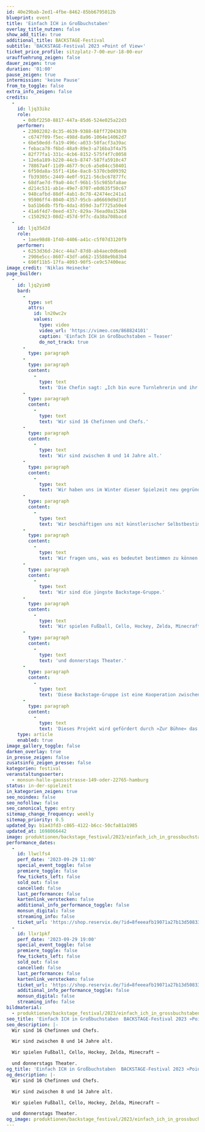 ```yaml
---
id: 40e29bab-2ed1-4fbe-8462-85bb6795012b
blueprint: event
title: 'Einfach ICH in Großbuchstaben'
overlay_title_nutzen: false
show_add_title: true
additional_title: BACKSTAGE-Festival
subtitle: 'BACKSTAGE-Festival 2023 »Point of View«'
ticket_price_profile: sitzplatz-7-00-eur-18-00-eur
urauffuehrung_zeigen: false
dauer_zeigen: true
duration: '01:00'
pause_zeigen: true
intermission: 'keine Pause'
from_to_toggle: false
extra_info_zeigen: false
credits:
  -
    id: ljq33ibz
    role:
      - 0dbf2250-8817-447a-85d6-524e025a22d3
    performer:
      - 23002202-8c35-4639-9388-68ff72043870
      - c6747f09-f5ec-498d-8a96-1064e14062d7
      - 6be50edd-fa19-496c-a033-50facf3a39ac
      - febaca78-f6bd-48a9-89e3-a716ba3f4a75
      - 82f77fa1-331c-4cb6-8152-575f4f7c0058
      - 12e6a189-b220-44cb-8747-587fa5910c47
      - 78867a4f-11d9-4677-9cc6-a5e84cc50401
      - 6f50da8a-55f1-416e-8ac8-5370cbd09392
      - fb39305c-2449-4e0f-9121-56cbc67877fc
      - 68dfae7d-f9a0-44cf-96b1-55c985bfa8ae
      - d214c531-ab1e-49e7-8707-e0d635f50c67
      - 948cafbd-88df-4ab1-8c78-42474ec241a1
      - 95906ff4-8040-4357-95cb-a06669d9d31f
      - ba51b6db-f5fb-4da1-859d-3af7725a50e4
      - 41a6f4d7-0eed-437c-829a-76ead0a15284
      - c1502923-08d2-457d-9f7c-da38a708bacd
  -
    id: ljq35d2d
    role:
      - 1aee98d8-1f40-4406-a41c-c5f07d3120f9
    performer:
      - 6253d36d-24cc-44a7-87d8-ab4aec0d6ee8
      - 2906e5cc-8607-43df-a662-15588e9b83b4
      - 690f11b5-17fa-4093-90f5-ce9c57400eac
image_credit: 'Niklas Heinecke'
page_builder:
  -
    id: ljq2yim0
    bard:
      -
        type: set
        attrs:
          id: ln20wc2v
          values:
            type: video
            video_url: 'https://vimeo.com/868824101'
            caption: 'Einfach ICH in Großbuchstaben – Teaser'
            do_not_track: true
      -
        type: paragraph
      -
        type: paragraph
        content:
          -
            type: text
            text: 'Die Chefin sagt: „Ich bin eure Turnlehrerin und ihr macht alles, was ich sage!“. Der Chef sagt: „Wir spielen ein Spiel. Aber nur ich kenne die geheime Regel!“. Die Chefin sagt: „Ihr seid alle Topmodels und hier ist euer Laufsteg!“'
      -
        type: paragraph
        content:
          -
            type: text
            text: 'Wir sind 16 Chefinnen und Chefs.'
      -
        type: paragraph
        content:
          -
            type: text
            text: 'Wir sind zwischen 8 und 14 Jahre alt.'
      -
        type: paragraph
        content:
          -
            type: text
            text: 'Wir haben uns im Winter dieser Spielzeit neu gegründet.'
      -
        type: paragraph
        content:
          -
            type: text
            text: 'Wir beschäftigen uns mit künstlerischer Selbstbestimmung auf der Bühne.'
      -
        type: paragraph
        content:
          -
            type: text
            text: 'Wir fragen uns, was es bedeutet bestimmen zu können und welchen unserer Ideen wir eine Bühne geben wollen.'
      -
        type: paragraph
        content:
          -
            type: text
            text: 'Wir sind die jüngste Backstage-Gruppe.'
      -
        type: paragraph
        content:
          -
            type: text
            text: 'Wir spielen Fußball, Cello, Hockey, Zelda, Minecraft –'
      -
        type: paragraph
        content:
          -
            type: text
            text: 'und donnerstags Theater.'
      -
        type: paragraph
        content:
          -
            type: text
            text: 'Diese Backstage-Gruppe ist eine Kooperation zwischen dem Deutschen Schauspielhaus Hamburg, dem SCHORSCH (Kinder-, Jugend und Familienzentrum in St. Georg) sowie der Stadtteilschule Hamburg-Mitte. Seit November 2022 setzen sich die Kinder mit dem Thema künstlerische Selbstbestimmung auseinander und versuchen, bestehende Machtverhältnisse, zwischen Lehrer*innen und Schüler*innen, Kindern und Erwachsenen, Jurymitgliedern und Kandidaten*innen und vielen mehr auf der Bühne auch mal umzudrehen.'
      -
        type: paragraph
        content:
          -
            type: text
            text: 'Dieses Projekt wird gefördert durch »Zur Bühne« das Förderprogramm des Deutschen Bühnenvereins im Rahmen von »Kultur macht stark. Bündnisse für Bildung«'
    type: article
    enabled: true
image_gallery_toggle: false
darken_overlay: true
in_presse_zeigen: false
zusatsinfo_zeigen_presse: false
kategorien: festival
veranstaltungsoerter:
  - monsun-halle-gaussstrasse-149-oder-22765-hamburg
status: in-der-spielzeit
in_kategorien_zeigen: true
seo_noindex: false
seo_nofollow: false
seo_canonical_type: entry
sitemap_change_frequency: weekly
sitemap_priority: 0.5
updated_by: b1a43fd3-c865-4122-b6cc-50cfa81a1985
updated_at: 1698066442
image: produktionen/backstage_festival/2023/einfach_ich_in_grossbuchstaben/backstage_festival_einfach_ich_in_grossbuchstaben_01_c_niklas_heinecke.jpg
performance_dates:
  -
    id: llwclfs4
    perf_date: '2023-09-29 11:00'
    special_event_toggle: false
    premiere_toggle: false
    few_tickets_left: false
    sold_out: false
    cancelled: false
    last_performance: false
    kartenlink_verstecken: false
    additional_info_performance_toggle: false
    monsun_digital: false
    streaming_info: false
    ticket_url: 'https://shop.reservix.de/?id=8feeeafb19071a27b13d5083379d95183e9ab490f2f135faf80b2fecfc1ba00f2aba7ad8945f4a4292549eb86feddc1b&vID=7337&eventGrpID=446192&eventID=2154193'
  -
    id: llxr1pkf
    perf_date: '2023-09-29 19:00'
    special_event_toggle: false
    premiere_toggle: false
    few_tickets_left: false
    sold_out: false
    cancelled: false
    last_performance: false
    kartenlink_verstecken: false
    ticket_url: 'https://shop.reservix.de/?id=8feeeafb19071a27b13d5083379d95183e9ab490f2f135faf80b2fecfc1ba00f2aba7ad8945f4a4292549eb86feddc1b&vID=7337&eventGrpID=446192&eventID=2153791'
    additional_info_performance_toggle: false
    monsun_digital: false
    streaming_info: false
bildmaterial:
  - produktionen/backstage_festival/2023/einfach_ich_in_grossbuchstaben/presse/backstage_festival_einfach_ich_in_grossbuchstaben_01_c_niklas_heinecke.jpg
seo_title: 'Einfach ICH in Großbuchstaben  BACKSTAGE-Festival 2023 »Point of View«'
seo_description: |-
  Wir sind 16 Chefinnen und Chefs.

  Wir sind zwischen 8 und 14 Jahre alt.

  Wir spielen Fußball, Cello, Hockey, Zelda, Minecraft –

  und donnerstags Theater.
og_title: 'Einfach ICH in Großbuchstaben  BACKSTAGE-Festival 2023 »Point of View«'
og_description: |-
  Wir sind 16 Chefinnen und Chefs.

  Wir sind zwischen 8 und 14 Jahre alt.

  Wir spielen Fußball, Cello, Hockey, Zelda, Minecraft –

  und donnerstags Theater.
og_image: produktionen/backstage_festival/2023/einfach_ich_in_grossbuchstaben/social_media_backstage_festival_einfach_ich_in_grossbuchstaben_c_niklas_heinecke.jpg
---
```

